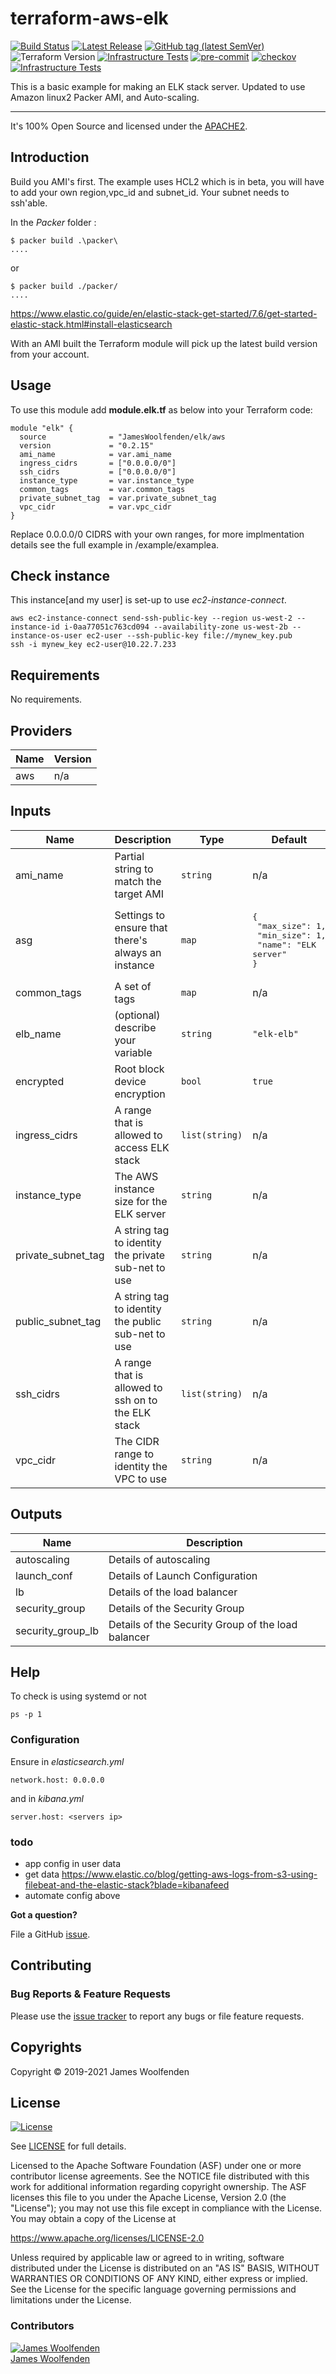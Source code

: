 # terraform-aws-elk

[![Build Status](https://github.com/JamesWoolfenden/terraform-aws-elk/workflows/Verify%20and%20Bump/badge.svg?branch=master)](https://github.com/JamesWoolfenden/terraform-aws-elk)
[![Latest Release](https://img.shields.io/github/release/JamesWoolfenden/terraform-aws-elk.svg)](https://github.com/JamesWoolfenden/terraform-aws-elk/releases/latest)
[![GitHub tag (latest SemVer)](https://img.shields.io/github/tag/JamesWoolfenden/terraform-aws-elk.svg?label=latest)](https://github.com/JamesWoolfenden/terraform-aws-elk/releases/latest)
![Terraform Version](https://img.shields.io/badge/tf-%3E%3D0.14.0-blue.svg)
[![Infrastructure Tests](https://www.bridgecrew.cloud/badges/github/JamesWoolfenden/terraform-aws-elk/cis_aws)](https://www.bridgecrew.cloud/link/badge?vcs=github&fullRepo=JamesWoolfenden%2Fterraform-aws-elk&benchmark=CIS+AWS+V1.2)
[![pre-commit](https://img.shields.io/badge/pre--commit-enabled-brightgreen?logo=pre-commit&logoColor=white)](https://github.com/pre-commit/pre-commit)
[![checkov](https://img.shields.io/badge/checkov-verified-brightgreen)](https://www.checkov.io/)
[![Infrastructure Tests](https://www.bridgecrew.cloud/badges/github/jameswoolfenden/terraform-aws-elk/general)](https://www.bridgecrew.cloud/link/badge?vcs=github&fullRepo=JamesWoolfenden%2Fterraform-aws-elk&benchmark=INFRASTRUCTURE+SECURITY)

This is a basic example for making an ELK stack server.
Updated to use Amazon linux2 Packer AMI, and Auto-scaling.

---

It's 100% Open Source and licensed under the [APACHE2](LICENSE).

## Introduction

Build you AMI's first. The example uses HCL2 which is in beta, you will have to add your own region,vpc_id and subnet_id. Your subnet needs to ssh'able.

In the _Packer_ folder :

```cli
$ packer build .\packer\
....
```

or

```cli
$ packer build ./packer/
....
```

<https://www.elastic.co/guide/en/elastic-stack-get-started/7.6/get-started-elastic-stack.html#install-elasticsearch>

With an AMI built the Terraform module will pick up the latest build version from your account.

## Usage

To use this module add **module.elk.tf** as below into your Terraform code:

```hcl
module "elk" {
  source              = "JamesWoolfenden/elk/aws
  version             = "0.2.15"
  ami_name            = var.ami_name
  ingress_cidrs       = ["0.0.0.0/0"]
  ssh_cidrs           = ["0.0.0.0/0"]
  instance_type       = var.instance_type
  common_tags         = var.common_tags
  private_subnet_tag  = var.private_subnet_tag
  vpc_cidr            = var.vpc_cidr
}
```

Replace 0.0.0.0/0 CIDRS with your own ranges, for more implmentation details see the full example in /example/examplea.

## Check instance

This instance[and my user] is set-up to use _ec2-instance-connect_.

```cli
aws ec2-instance-connect send-ssh-public-key --region us-west-2 --instance-id i-0aa77051c763cd094 --availability-zone us-west-2b --instance-os-user ec2-user --ssh-public-key file://mynew_key.pub
ssh -i mynew_key ec2-user@10.22.7.233
```

<!-- BEGINNING OF PRE-COMMIT-TERRAFORM DOCS HOOK -->
## Requirements

No requirements.

## Providers

| Name | Version |
|------|---------|
| aws | n/a |

## Inputs

| Name | Description | Type | Default | Required |
|------|-------------|------|---------|:--------:|
| ami\_name | Partial string to match the target AMI | `string` | n/a | yes |
| asg | Settings to ensure that there's always an instance | `map` | <pre>{<br>  "max_size": 1,<br>  "min_size": 1,<br>  "name": "ELK server"<br>}</pre> | no |
| common\_tags | A set of tags | `map` | n/a | yes |
| elb\_name | (optional) describe your variable | `string` | `"elk-elb"` | no |
| encrypted | Root block device encryption | `bool` | `true` | no |
| ingress\_cidrs | A range that is allowed to access ELK stack | `list(string)` | n/a | yes |
| instance\_type | The AWS instance size for the ELK server | `string` | n/a | yes |
| private\_subnet\_tag | A string tag to identity the private sub-net to use | `string` | n/a | yes |
| public\_subnet\_tag | A string tag to identity the public sub-net to use | `string` | n/a | yes |
| ssh\_cidrs | A range that is allowed to ssh on to the ELK stack | `list(string)` | n/a | yes |
| vpc\_cidr | The CIDR range to identity the VPC to use | `string` | n/a | yes |

## Outputs

| Name | Description |
|------|-------------|
| autoscaling | Details of autoscaling |
| launch\_conf | Details of Launch Configuration |
| lb | Details of the load balancer |
| security\_group | Details of the Security Group |
| security\_group\_lb | Details of the Security Group of the load balancer |

<!-- END OF PRE-COMMIT-TERRAFORM DOCS HOOK -->

## Help

To check is using systemd or not

```cli
ps -p 1
```

### Configuration

Ensure in _elasticsearch.yml_

```cli
network.host: 0.0.0.0
```

and in _kibana.yml_

```cli
server.host: <servers ip>
```

### todo

- app config in user data
- get data <https://www.elastic.co/blog/getting-aws-logs-from-s3-using-filebeat-and-the-elastic-stack?blade=kibanafeed>
- automate config above

**Got a question?**

File a GitHub [issue](https://github.com/JamesWoolfenden/terraform-aws-elk/issues).

## Contributing

### Bug Reports & Feature Requests

Please use the [issue tracker](https://github.com/JamesWoolfenden/terraform-aws-elk/issues) to report any bugs or file feature requests.

## Copyrights

Copyright © 2019-2021 James Woolfenden

## License

[![License](https://img.shields.io/badge/License-Apache%202.0-blue.svg)](https://opensource.org/licenses/Apache-2.0)

See [LICENSE](LICENSE) for full details.

Licensed to the Apache Software Foundation (ASF) under one
or more contributor license agreements. See the NOTICE file
distributed with this work for additional information
regarding copyright ownership. The ASF licenses this file
to you under the Apache License, Version 2.0 (the
"License"); you may not use this file except in compliance
with the License. You may obtain a copy of the License at

<https://www.apache.org/licenses/LICENSE-2.0>

Unless required by applicable law or agreed to in writing,
software distributed under the License is distributed on an
"AS IS" BASIS, WITHOUT WARRANTIES OR CONDITIONS OF ANY
KIND, either express or implied. See the License for the
specific language governing permissions and limitations
under the License.

### Contributors

[![James Woolfenden][jameswoolfenden_avatar]][jameswoolfenden_homepage]<br/>[James Woolfenden][jameswoolfenden_homepage]

[jameswoolfenden_homepage]: https://github.com/jameswoolfenden
[jameswoolfenden_avatar]: https://github.com/jameswoolfenden.png?size=150
[github]: https://github.com/jameswoolfenden
[linkedin]: https://www.linkedin.com/in/jameswoolfenden/
[twitter]: https://twitter.com/JimWoolfenden
[share_twitter]: https://twitter.com/intent/tweet/?text=terraform-aws-elk&url=https://github.com/JamesWoolfenden/terraform-aws-elk
[share_linkedin]: https://www.linkedin.com/shareArticle?mini=true&title=terraform-aws-elk&url=https://github.com/JamesWoolfenden/terraform-aws-elk
[share_reddit]: https://reddit.com/submit/?url=https://github.com/JamesWoolfenden/terraform-aws-elk
[share_facebook]: https://facebook.com/sharer/sharer.php?u=https://github.com/JamesWoolfenden/terraform-aws-elk
[share_email]: mailto:?subject=terraform-aws-elk&body=https://github.com/JamesWoolfenden/terraform-aws-elk
